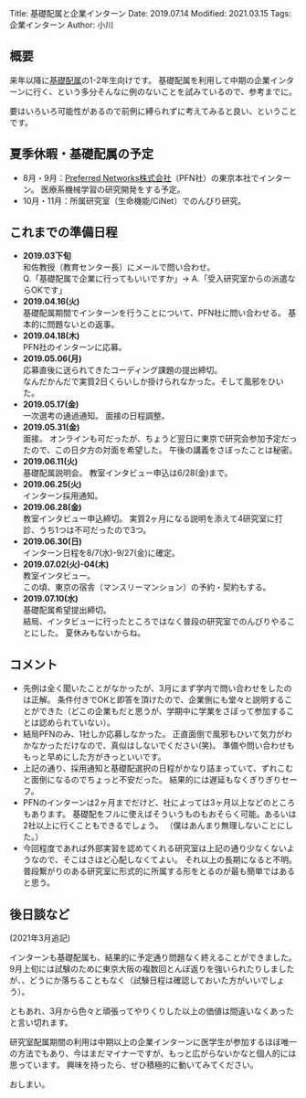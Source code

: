 Title: 基礎配属と企業インターン
Date: 2019.07.14
Modified: 2021.03.15
Tags: 企業インターン
Author: 小川

## 概要
来年以降に[基礎配属](http://www.edu.med.osaka-u.ac.jp/assignment/)の1-2年生向けです。
基礎配属を利用して中期の企業インターンに行く、という多分そんなに例のないことを試みているので、参考までに。

要はいろいろ可能性があるので前例に縛られずに考えてみると良い、ということです。

## 夏季休暇・基礎配属の予定
- 8月・9月：[Preferred Networks株式会社](https://www.preferred.jp)（PFN社）の東京本社でインターン。
医療系機械学習の研究開発をする予定。
- 10月・11月：所属研究室（生命機能/CiNet）でのんびり研究。

## これまでの準備日程
- **2019.03下旬**  
和佐教授（教育センター長）にメールで問い合わせ。  
Q.「基礎配属で企業に行ってもいいですか」→ A.「受入研究室からの派遣ならOKです」
- **2019.04.16(火)**  
基礎配属期間でインターンを行うことについて、PFN社に問い合わせる。
基本的に問題ないとの返事。
- **2019.04.18(木)**  
PFN社のインターンに応募。
- **2019.05.06(月)**  
応募直後に送られてきたコーディング課題の提出締切。  
なんだかんだで実質2日くらいしか掛けられなかった。そして風邪をひいた。
- **2019.05.17(金)**  
一次選考の通過通知。
面接の日程調整。
- **2019.05.31(金)**  
面接。
オンラインも可だったが、ちょうど翌日に東京で研究会参加予定だったので、この日夕方の対面を希望した。
午後の講義をさぼったことは秘密。
- **2019.06.11(火)**  
基礎配属説明会。
教室インタビュー申込は6/28(金)まで。
- **2019.06.25(火)**  
インターン採用通知。
- **2019.06.28(金)**  
教室インタビュー申込締切。
実質2ヶ月になる説明を添えて4研究室に打診、うち1つは不可だったので3つ。
- **2019.06.30(日)**  
インターン日程を8/7(水)-9/27(金)に確定。
- **2019.07.02(火)-04(木)**  
教室インタビュー。  
この頃、東京の宿舎（マンスリーマンション）の予約・契約もする。
- **2019.07.10(水)**  
基礎配属希望提出締切。  
結局、インタビューに行ったところではなく普段の研究室でのんびりやることにした。
夏休みもないからね。

## コメント
- 先例は全く聞いたことがなかったが、3月にまず学内で問い合わせをしたのは正解。
条件付きでOKと即答を頂けたので、企業側にも堂々と説明することができた（どこの企業もだと思うが、学期中に学業をさぼって参加することは認められていない）。
- 結局PFNのみ、1社しか応募しなかった。
正直面倒で風邪もひいて気力がわかなかっただけなので、真似はしないでください(笑)。
準備や問い合わせももっと早めにした方がきっといいです。
- 上記の通り、採用通知と基礎配選択の日程がかなり詰まっていて、ずれこむと面倒になるのでちょっと不安だった。
結果的には遅延もなくぎりぎりセーフ。
- PFNのインターンは2ヶ月までだけど、社によっては3ヶ月以上などのところもあります。
基礎配をフルに使えばそういうものもおそらく可能。あるいは2社以上に行くこともできるでしょう。
（僕はあんまり無理しないことにした。）
- 今回程度であれば外部実習を認めてくれる研究室は上記の通り少なくないようなので、そこはさほど心配しなくてよい。
それ以上の長期になると不明。
普段繋がりのある研究室に形式的に所属する形をとるのが最も簡単ではあると思う。

## 後日談など
(2021年3月追記)

インターンも基礎配属も、結果的に予定通り問題なく終えることができました。
9月上旬には試験のために東京大阪の複数回とんぼ返りを強いられたりしましたが、、どうにか落ちることもなく（試験日程は確認しておいた方がいいでしょう）。

ともあれ、3月から色々と頑張ってやりくりした以上の価値は間違いなくあったと言い切れます。

研究室配属期間の利用は中期以上の企業インターンに医学生が参加するほぼ唯一の方法でもあり、今はまだマイナーですが、もっと広がらないかなと個人的には思っています。
興味を持ったら、ぜひ積極的に動いてみてください。

おしまい。
